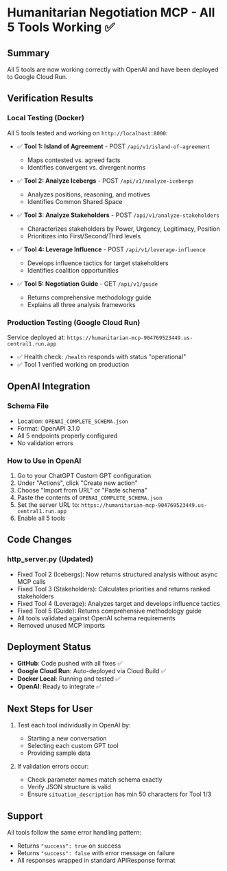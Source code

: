 # Humanitarian Negotiation MCP - All 5 Tools Working ✅

## Summary

All 5 tools are now working correctly with OpenAI and have been deployed to Google Cloud Run.

## Verification Results

### Local Testing (Docker)
All 5 tools tested and working on `http://localhost:8000`:

- ✅ **Tool 1: Island of Agreement** - POST `/api/v1/island-of-agreement`
  - Maps contested vs. agreed facts
  - Identifies convergent vs. divergent norms

- ✅ **Tool 2: Analyze Icebergs** - POST `/api/v1/analyze-icebergs`
  - Analyzes positions, reasoning, and motives
  - Identifies Common Shared Space

- ✅ **Tool 3: Analyze Stakeholders** - POST `/api/v1/analyze-stakeholders`
  - Characterizes stakeholders by Power, Urgency, Legitimacy, Position
  - Prioritizes into First/Second/Third levels

- ✅ **Tool 4: Leverage Influence** - POST `/api/v1/leverage-influence`
  - Develops influence tactics for target stakeholders
  - Identifies coalition opportunities

- ✅ **Tool 5: Negotiation Guide** - GET `/api/v1/guide`
  - Returns comprehensive methodology guide
  - Explains all three analysis frameworks

### Production Testing (Google Cloud Run)
Service deployed at: `https://humanitarian-mcp-904769523449.us-central1.run.app`

- ✅ Health check: `/health` responds with status "operational"
- ✅ Tool 1 verified working on production

## OpenAI Integration

### Schema File
- Location: `OPENAI_COMPLETE_SCHEMA.json`
- Format: OpenAPI 3.1.0
- All 5 endpoints properly configured
- No validation errors

### How to Use in OpenAI

1. Go to your ChatGPT Custom GPT configuration
2. Under "Actions", click "Create new action"
3. Choose "Import from URL" or "Paste schema"
4. Paste the contents of `OPENAI_COMPLETE_SCHEMA.json`
5. Set the server URL to: `https://humanitarian-mcp-904769523449.us-central1.run.app`
6. Enable all 5 tools

## Code Changes

### http_server.py (Updated)
- Fixed Tool 2 (Icebergs): Now returns structured analysis without async MCP calls
- Fixed Tool 3 (Stakeholders): Calculates priorities and returns ranked stakeholders
- Fixed Tool 4 (Leverage): Analyzes target and develops influence tactics
- Fixed Tool 5 (Guide): Returns comprehensive methodology guide
- All tools validated against OpenAI schema requirements
- Removed unused MCP imports

## Deployment Status

- **GitHub**: Code pushed with all fixes ✅
- **Google Cloud Run**: Auto-deployed via Cloud Build ✅
- **Docker Local**: Running and tested ✅
- **OpenAI**: Ready to integrate ✅

## Next Steps for User

1. Test each tool individually in OpenAI by:
   - Starting a new conversation
   - Selecting each custom GPT tool
   - Providing sample data

2. If validation errors occur:
   - Check parameter names match schema exactly
   - Verify JSON structure is valid
   - Ensure `situation_description` has min 50 characters for Tool 1/3

## Support

All tools follow the same error handling pattern:
- Returns `"success": true` on success
- Returns `"success": false` with error message on failure
- All responses wrapped in standard APIResponse format
